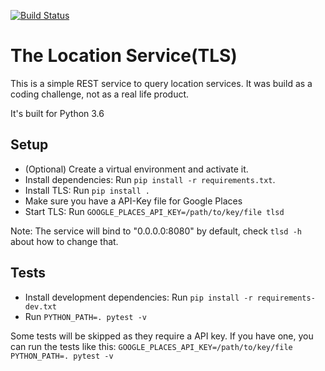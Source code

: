 [![Build Status](https://travis-ci.org/systemstart/tls.svg?branch=master)](https://travis-ci.org/systemstart/tls)

The Location Service(TLS)
=========================

This is a simple REST service to query location services. It was build as a 
coding challenge, not as a real life product.

It's built for Python 3.6

Setup
-----

* (Optional) Create a virtual environment and activate it.
* Install dependencies: Run `pip install -r requirements.txt`.
* Install TLS: Run `pip install .`
* Make sure you have a API-Key file for Google Places
* Start TLS: Run `GOOGLE_PLACES_API_KEY=/path/to/key/file tlsd`

Note: The service will bind to "0.0.0.0:8080" by default, check `tlsd -h`
about how to change that.

Tests
-----

* Install development dependencies: Run `pip install -r requirements-dev.txt`
* Run `PYTHON_PATH=. pytest -v`

Some tests will be skipped as they require a API key. If you have one, 
you can run the tests like this: `GOOGLE_PLACES_API_KEY=/path/to/key/file PYTHON_PATH=. pytest -v`
